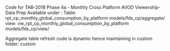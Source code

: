 Code for TAB-2018 
Phase 4a - Monthly Cross Platform AVOD Viewership- Data Prep
Available under : 
Table: rpt_cp_monthly_global_consumption_by_platform
models/fds_cp/aggregate/
view: vw_rpt_cp_monthly_global_consumption_by_platform
models/fds_cp/view/

Aggregate table refresh code is dynamic hence maintaining in custom folder:
custom